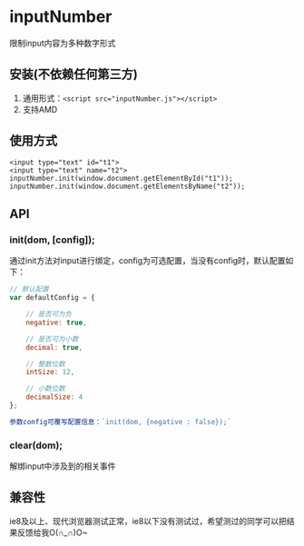 # inputNumber
限制input内容为多种数字形式

## 安装(不依赖任何第三方)
1. 通用形式：`<script src="inputNumber.js"></script>`
2. 支持AMD

## 使用方式
`<input type="text" id="t1">`<br>
`<input type="text" name="t2">`<br>
`inputNumber.init(window.document.getElementById("t1"));`<br>
`inputNumber.init(window.document.getElementsByName("t2"));`

## API
### init(dom, [config]);
通过init方法对input进行绑定，config为可选配置，当没有config时，默认配置如下：
~~~js
// 默认配置
var defaultConfig = {

    // 是否可为负
    negative: true,

    // 是否可为小数
    decimal: true,

    // 整数位数
    intSize: 12,

    // 小数位数
    decimalSize: 4
};

参数config可覆写配置信息：`init(dom, {negative : false});`
~~~

### clear(dom);
解绑input中涉及到的相关事件

## 兼容性
ie8及以上、现代浏览器测试正常，ie8以下没有测试过，希望测过的同学可以把结果反馈给我O(∩_∩)O~

